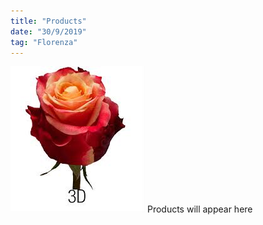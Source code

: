 ```yaml
---
title: "Products"
date: "30/9/2019"
tag: "Florenza"
---
```


![3D](./3D.png)
Products will appear here
